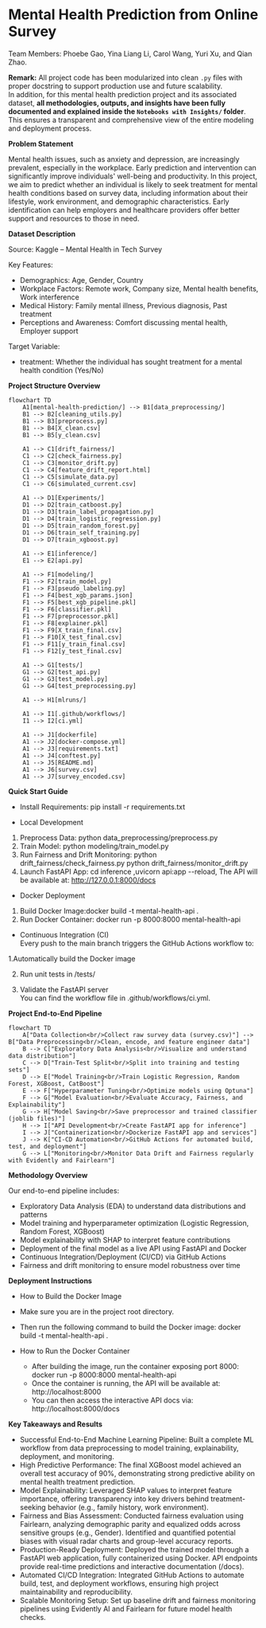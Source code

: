 # Mental Health Prediction from Online Survey
Team Members: Phoebe Gao, Yina Liang Li, Carol Wang, Yuri Xu, and Qian Zhao.

**Remark:**
All project code has been modularized into clean `.py` files with proper docstring to support production use and future scalability.  
In addition, for this mental health prediction project and its associated dataset, **all methodologies, outputs, and insights have been fully documented and explained inside the `Notebooks with Insights/` folder**.  
This ensures a transparent and comprehensive view of the entire modeling and deployment process.

**Problem Statement**

Mental health issues, such as anxiety and depression, are increasingly prevalent, especially in the workplace.
Early prediction and intervention can significantly improve individuals' well-being and productivity.
In this project, we aim to predict whether an individual is likely to seek treatment for mental health conditions based on survey data, including information about their lifestyle, work environment, and demographic characteristics.
Early identification can help employers and healthcare providers offer better support and resources to those in need.

**Dataset Description**

Source: Kaggle – Mental Health in Tech Survey

Key Features:  
- Demographics: Age, Gender, Country 
- Workplace Factors: Remote work, Company size, Mental health benefits, Work interference
- Medical History: Family mental illness, Previous diagnosis, Past treatment
- Perceptions and Awareness: Comfort discussing mental health, Employer support
  
Target Variable:
- treatment: Whether the individual has sought treatment for a mental health condition (Yes/No)

**Project Structure Overview**

```mermaid
flowchart TD
    A1[mental-health-prediction/] --> B1[data_preprocessing/]
    B1 --> B2[cleaning_utils.py]
    B1 --> B3[preprocess.py]
    B1 --> B4[X_clean.csv]
    B1 --> B5[y_clean.csv]

    A1 --> C1[drift_fairness/]
    C1 --> C2[check_fairness.py]
    C1 --> C3[monitor_drift.py]
    C1 --> C4[feature_drift_report.html]
    C1 --> C5[simulate_data.py]
    C1 --> C6[simulated_current.csv]

    A1 --> D1[Experiments/]
    D1 --> D2[train_catboost.py]
    D1 --> D3[train_label_propagation.py]
    D1 --> D4[train_logistic_regression.py]
    D1 --> D5[train_random_forest.py]
    D1 --> D6[train_self_training.py]
    D1 --> D7[train_xgboost.py]

    A1 --> E1[inference/]
    E1 --> E2[api.py]

    A1 --> F1[modeling/]
    F1 --> F2[train_model.py]
    F1 --> F3[pseudo_labeling.py]
    F1 --> F4[best_xgb_params.json]
    F1 --> F5[best_xgb_pipeline.pkl]
    F1 --> F6[classifier.pkl]
    F1 --> F7[preprocessor.pkl]
    F1 --> F8[explainer.pkl]
    F1 --> F9[X_train_final.csv]
    F1 --> F10[X_test_final.csv]
    F1 --> F11[y_train_final.csv]
    F1 --> F12[y_test_final.csv]

    A1 --> G1[tests/]
    G1 --> G2[test_api.py]
    G1 --> G3[test_model.py]
    G1 --> G4[test_preprocessing.py]

    A1 --> H1[mlruns/]

    A1 --> I1[.github/workflows/]
    I1 --> I2[ci.yml]

    A1 --> J1[dockerfile]
    A1 --> J2[docker-compose.yml]
    A1 --> J3[requirements.txt]
    A1 --> J4[conftest.py]
    A1 --> J5[README.md]
    A1 --> J6[survey.csv]
    A1 --> J7[survey_encoded.csv]

```
**Quick Start Guide**

- Install Requirements: pip install -r requirements.txt

- Local Development
1. Preprocess Data: python data_preprocessing/preprocess.py
2. Train Model: python modeling/train_model.py
3. Run Fairness and Drift Monitoring: python drift_fairness/check_fairness.py
                                      python drift_fairness/monitor_drift.py
4. Launch FastAPI App: cd inference ,uvicorn api:app --reload, The API will be available at: http://127.0.0.1:8000/docs

- Docker Deployment
1. Build Docker Image:docker build -t mental-health-api .
2. Run Docker Container: docker run -p 8000:8000 mental-health-api

-  Continuous Integration (CI)  
Every push to the main branch triggers the GitHub Actions workflow to:

  1.Automatically build the Docker image
  
  2. Run unit tests in /tests/
     
  3. Validate the FastAPI server  
You can find the workflow file in .github/workflows/ci.yml.

**Project End-to-End Pipeline**
```mermaid
flowchart TD
    A["Data Collection<br/>Collect raw survey data (survey.csv)"] --> B["Data Preprocessing<br/>Clean, encode, and feature engineer data"]
    B --> C["Exploratory Data Analysis<br/>Visualize and understand data distribution"]
    C --> D["Train-Test Split<br/>Split into training and testing sets"]
    D --> E["Model Training<br/>Train Logistic Regression, Random Forest, XGBoost, CatBoost"]
    E --> F["Hyperparameter Tuning<br/>Optimize models using Optuna"]
    F --> G["Model Evaluation<br/>Evaluate Accuracy, Fairness, and Explainability"]
    G --> H["Model Saving<br/>Save preprocessor and trained classifier (joblib files)"]
    H --> I["API Development<br/>Create FastAPI app for inference"]
    I --> J["Containerization<br/>Dockerize FastAPI app and services"]
    J --> K["CI-CD Automation<br/>GitHub Actions for automated build, test, and deployment"]
    G --> L["Monitoring<br/>Monitor Data Drift and Fairness regularly with Evidently and Fairlearn"]

```

**Methodology Overview**

Our end-to-end pipeline includes:
- Exploratory Data Analysis (EDA) to understand data distributions and patterns
- Model training and hyperparameter optimization (Logistic Regression, Random Forest, XGBoost)
- Model explainability with SHAP to interpret feature contributions
- Deployment of the final model as a live API using FastAPI and Docker
- Continuous Integration/Deployment (CI/CD) via GitHub Actions
- Fairness and drift monitoring to ensure model robustness over time

**Deployment Instructions**
-  How to Build the Docker Image
  - Make sure you are in the project root directory.
  - Then run the following command to build the Docker image: docker build -t mental-health-api .

- How to Run the Docker Container
  - After building the image, run the container exposing port 8000: docker run -p 8000:8000 mental-health-api
  - Once the container is running, the API will be available at: http://localhost:8000
  - You can then access the interactive API docs via: http://localhost:8000/docs



**Key Takeaways and Results**

- Successful End-to-End Machine Learning Pipeline: Built a complete ML workflow from data preprocessing to model training, explainability, deployment, and monitoring.
- High Predictive Performance: The final XGBoost model achieved an overall test accuracy of 90%, demonstrating strong predictive ability on mental health treatment prediction.
- Model Explainability: Leveraged SHAP values to interpret feature importance, offering transparency into key drivers behind treatment-seeking behavior (e.g., family history, work environment).
- Fairness and Bias Assessment: Conducted fairness evaluation using Fairlearn, analyzing demographic parity and equalized odds across sensitive groups (e.g., Gender). Identified and quantified potential biases with visual radar charts and group-level accuracy reports.
- Production-Ready Deployment: Deployed the trained model through a FastAPI web application, fully containerized using Docker.
API endpoints provide real-time predictions and interactive documentation (/docs).
- Automated CI/CD Integration: Integrated GitHub Actions to automate build, test, and deployment workflows, ensuring high project maintainability and reproducibility.
- Scalable Monitoring Setup: Set up baseline drift and fairness monitoring pipelines using Evidently AI and Fairlearn for future model health checks.

